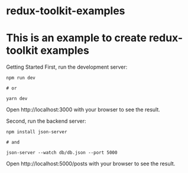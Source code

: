 # redux-toolkit-examples

# This is an example to create redux-toolkit examples

Getting Started
First, run the development server:

```
npm run dev

# or

yarn dev
```

Open http://localhost:3000 with your browser to see the result.

Second, run the backend server:

```
npm install json-server

# and

json-server --watch db/db.json --port 5000
```

Open http://localhost:5000/posts with your browser to see the result.
